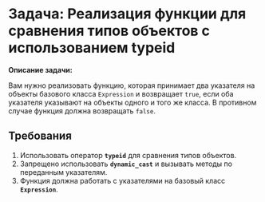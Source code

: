 # Задача: Реализация функции для сравнения типов объектов с использованием typeid

**Описание задачи:**

Вам нужно реализовать функцию, которая принимает два указателя на объекты базового класса `Expression` и возвращает `true`, если оба указателя указывают на объекты одного и того же класса. В противном случае функция должна возвращать `false`.

## Требования

1. Использовать оператор **`typeid`** для сравнения типов объектов.
2. Запрещено использовать **`dynamic_cast`** и вызывать методы по переданным указателям.
3. Функция должна работать с указателями на базовый класс **`Expression`**.
